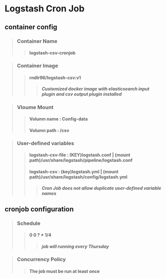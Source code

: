 Logstash Cron Job
=================

container config
----------------

> ### **Container Name**
>> #### logstash-csv-cronjob

> ### **Container Image**
>> #### rndlr96/logstash-csv:v1
>>> ##### Customized docker image with elasticsearch input plugin and csv output plugin installed

> ### **Vloume Mount**
>> #### Volumn name : Config-data
>> #### Volumn path : /csv

> ### **User-defined variables**
>> #### logstash-csv-file : (KEY)logstash.conf | (mount path)/usr/share/logstash/pipeline/logstash.conf
>> #### logstash-csv      : (key)logstash.yml  | (mount path)/usr/share/logstash/config/logstash.yml
>>>##### Cron Job does not allow duplicate user-defined variable names



cronjob configuration
---------------------

> ### **Schedule**
>> #### 0 0 ? * 1/4
>>> ##### job will running every Thursday

> ### **Concurrency Policy**
>> #### The job must be run at least once


